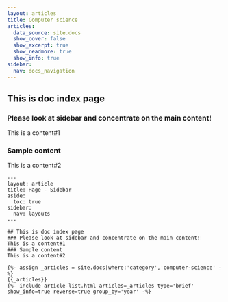 ```yaml
---
layout: articles
title: Computer science
articles:
  data_source: site.docs
  show_cover: false
  show_excerpt: true
  show_readmore: true
  show_info: true
sidebar:
  nav: docs_navigation
---
```


## This is doc index page
<!--more-->

### Please look at sidebar and concentrate on the main content!
This is a content#1
### Sample content
This is a content#2

    ---
    layout: article
    title: Page - Sidebar
    aside:
      toc: true
    sidebar:
      nav: layouts
    ---

    ## This is doc index page
    ### Please look at sidebar and concentrate on the main content!
    This is a content#1
    ### Sample content
    This is a content#2

    {%- assign _articles = site.docs|where:'category','computer-science' -%}
    {{_articles}}
    {%- include article-list.html articles=_articles type='brief' show_info=true reverse=true group_by='year' -%}
